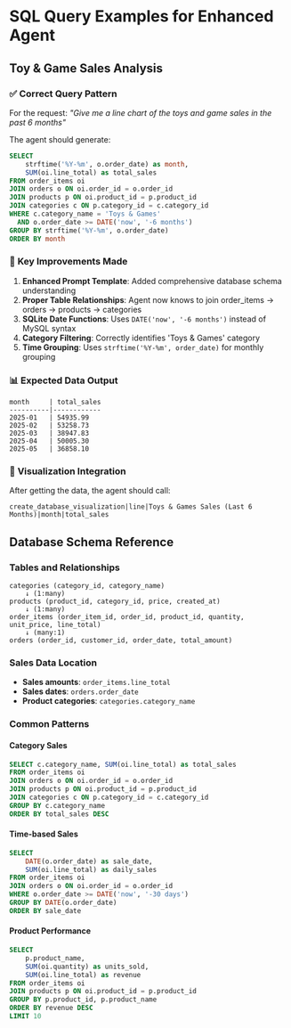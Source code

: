 # SQL Query Examples for Enhanced Agent

## Toy & Game Sales Analysis

### ✅ **Correct Query Pattern**

For the request: *"Give me a line chart of the toys and game sales in the past 6 months"*

The agent should generate:

```sql
SELECT 
    strftime('%Y-%m', o.order_date) as month,
    SUM(oi.line_total) as total_sales
FROM order_items oi
JOIN orders o ON oi.order_id = o.order_id
JOIN products p ON oi.product_id = p.product_id
JOIN categories c ON p.category_id = c.category_id
WHERE c.category_name = 'Toys & Games'
  AND o.order_date >= DATE('now', '-6 months')
GROUP BY strftime('%Y-%m', o.order_date)
ORDER BY month
```

### 🔧 **Key Improvements Made**

1. **Enhanced Prompt Template**: Added comprehensive database schema understanding
2. **Proper Table Relationships**: Agent now knows to join order_items → orders → products → categories
3. **SQLite Date Functions**: Uses `DATE('now', '-6 months')` instead of MySQL syntax
4. **Category Filtering**: Correctly identifies 'Toys & Games' category
5. **Time Grouping**: Uses `strftime('%Y-%m', order_date)` for monthly grouping

### 📊 **Expected Data Output**

```
month     | total_sales
----------|------------
2025-01   | 54935.99
2025-02   | 53258.73
2025-03   | 38947.83
2025-04   | 50005.30
2025-05   | 36858.10
```

### 🎯 **Visualization Integration**

After getting the data, the agent should call:
```
create_database_visualization|line|Toys & Games Sales (Last 6 Months)|month|total_sales
```

## Database Schema Reference

### Tables and Relationships
```
categories (category_id, category_name)
    ↓ (1:many)
products (product_id, category_id, price, created_at)
    ↓ (1:many)
order_items (order_item_id, order_id, product_id, quantity, unit_price, line_total)
    ↓ (many:1)
orders (order_id, customer_id, order_date, total_amount)
```

### Sales Data Location
- **Sales amounts**: `order_items.line_total`
- **Sales dates**: `orders.order_date`
- **Product categories**: `categories.category_name`

### Common Patterns

#### Category Sales
```sql
SELECT c.category_name, SUM(oi.line_total) as total_sales
FROM order_items oi
JOIN orders o ON oi.order_id = o.order_id
JOIN products p ON oi.product_id = p.product_id
JOIN categories c ON p.category_id = c.category_id
GROUP BY c.category_name
ORDER BY total_sales DESC
```

#### Time-based Sales
```sql
SELECT 
    DATE(o.order_date) as sale_date,
    SUM(oi.line_total) as daily_sales
FROM order_items oi
JOIN orders o ON oi.order_id = o.order_id
WHERE o.order_date >= DATE('now', '-30 days')
GROUP BY DATE(o.order_date)
ORDER BY sale_date
```

#### Product Performance
```sql
SELECT 
    p.product_name,
    SUM(oi.quantity) as units_sold,
    SUM(oi.line_total) as revenue
FROM order_items oi
JOIN products p ON oi.product_id = p.product_id
GROUP BY p.product_id, p.product_name
ORDER BY revenue DESC
LIMIT 10
```